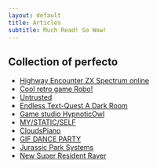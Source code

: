 ```yaml
---
layout: default
title: Articles
subtitle: Much Read! So Wow!
---
```


<div class="posts">
    <article class="post">
      <h1>Collection of perfecto</h1>
      <div class="entry">
        <ul class="list-unstyled">
            <li><a target="_blank" href="http://torinak.com/qaop#!encounter">
                <span class="glyphicon glyphicon-star"></span>
                Highway Encounter ZX Spectrum online
            </a></li>
            <li><a target="_blank" href="http://dizaina.net/z/robbo/?nosound">
                <span class="glyphicon glyphicon-star"></span>
                Cool retro game Robo!
            </a></li>
            <li><a target="_blank" href="http://alexnisnevich.github.io/untrusted/">
                <span class="glyphicon glyphicon-star"></span>
                Untrusted
            </a></li>
            <li><a target="_blank" href="http://adarkroom.doublespeakgames.com/">
                <span class="glyphicon glyphicon-star"></span>
                Endless Text-Quest A Dark Room
            </a></li>
            <li><a target="_blank" href="http://hypnoticowl.com/games/">
                <span class="glyphicon glyphicon-star"></span>
                Game studio HypnoticOwl
            </a></li>
            <li><a target="_blank" href="http://mystaticself.com/#/info">
                <span class="glyphicon glyphicon-star"></span>
                MY/STATIC/SELF</a></li>
            <li><a target="_blank" href="http://labs.plan8.se/cloudspiano/">
                <span class="glyphicon glyphicon-star"></span>
                CloudsPiano</a></li>
            <li><a target="_blank" href="http://gifdanceparty.giphy.com/">
                <span class="glyphicon glyphicon-star"></span>
                GIF DANCE PARTY</a></li>
            <li><a target="_blank" href="http://jurassicsystems.com/">
                <span class="glyphicon glyphicon-star"></span>
                Jurassic Park Systems</a></li>
            <li><a target="_blank" href="http://games.jessefreeman.com/new-super-resident-raver/">
                <span class="glyphicon glyphicon-star"></span>
                New Super Resident Raver</a></li>
        </ul>
      </div>
    </article>
</div>
